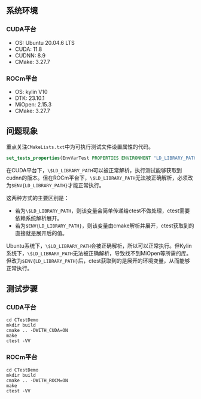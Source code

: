 ## 系统环境

### CUDA平台

- OS: Ubuntu 20.04.6 LTS
- CUDA: 11.8
- CUDNN: 8.9
- CMake: 3.27.7

### ROCm平台

- OS: kylin V10
- DTK: 23.10.1
- MiOpen: 2.15.3
- CMake: 3.27.7

## 问题现象

重点关注`CMakeLists.txt`中为可执行测试文件设置属性的代码。

```cmake
set_tests_properties(EnvVarTest PROPERTIES ENVIRONMENT "LD_LIBRARY_PATH=/work/Paddle/build/python/paddle/libs:\$LD_LIBRARY_PATH")
```

在CUDA平台下，`\$LD_LIBRARY_PATH`可以被正常解析，执行测试能够获取到cudnn的版本。但在ROCm平台下，`\$LD_LIBRARY_PATH`无法被正确解析，必须改为`$ENV{LD_LIBRARY_PATH}`才能正常执行。

这两种方式的主要区别是：

- 若为`\$LD_LIBRARY_PATH`，则该变量会简单传递给ctest不做处理，ctest需要依赖系统解析展开。
- 若为`$ENV{LD_LIBRARY_PATH}`，则该变量由cmake解析并展开，ctest获取到的直接就是展开后的值。

Ubuntu系统下，`\$LD_LIBRARY_PATH`会被正确解析，所以可以正常执行。但Kylin系统下，`\$LD_LIBRARY_PATH`无法被正确解析，导致找不到MiOpen等所需的库。但改为`$ENV{LD_LIBRARY_PATH}`后，ctest获取到的是展开的环境变量，从而能够正常执行。

## 测试步骤

### CUDA平台

```shell
cd CTestDemo
mkdir build
cmake .. -DWITH_CUDA=ON
make
ctest -VV
```

### ROCm平台

```shell
cd CTestDemo
mkdir build
cmake .. -DWITH_ROCM=ON
make
ctest -VV
```